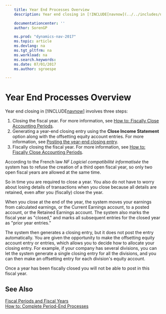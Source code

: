 ```yaml
---
    title: Year End Processes Overview
    description: Year end closing in [!INCLUDE[navnow](../../includes/navnow_md.md)] involves three steps.

    documentationcenter: ''
    author: SorenGP

    ms.prod: "dynamics-nav-2017"
    ms.topic: article
    ms.devlang: na
    ms.tgt_pltfrm: na
    ms.workload: na
    ms.search.keywords:
    ms.date: 07/01/2017
    ms.author: sgroespe

---
```

# Year End Processes Overview
Year end closing in [!INCLUDE[navnow](../../includes/navnow_md.md)] involves three steps:  

1.  Closing the fiscal year. For more information, see [How to: Fiscally Close Accounting Periods](how-to-fiscally-close-accounting-periods.md).  
2.  Generating a year-end closing entry using the **Close Income Statement** option along with the offsetting equity account entries. For more information, see [Posting the year-end closing entry](how-to-post-the-year-end-closing-entry.md).  
3.  Fiscally closing the fiscal year. For more information, see [How to: Fiscally Close Accounting Periods](how-to-fiscally-close-accounting-periods.md).  

According to the French law *NF Logiciel compatibilité informatisée* the system has to refuse the creation of a third open fiscal year, so only two open fiscal years are allowed at the same time.  

So in time you are required to close a year. You also do not have to worry about losing details of transactions when you close because all details are retained, even after you (fiscally) close the year.  

When you close at the end of the year, the system moves your earnings from calculated earnings, or the Current Earnings account, to a posted account, or the Retained Earnings account. The system also marks the fiscal year as "closed," and marks all subsequent entries for the closed year as "prior year entries."  

The system then generates a closing entry, but it does not post the entry automatically. You are given the opportunity to make the offsetting equity account entry or entries, which allows you to decide how to allocate your closing entry. For example, if your company has several divisions, you can let the system generate a single closing entry for all the divisions, and you can then make an offsetting entry for each division's equity account.  

Once a year has been fiscally closed you will not be able to post in this fiscal year.  

## See Also  
 [Fiscal Periods and Fiscal Years](fiscal-periods-and-fiscal-years.md)   
 [How to: Complete Period-End Processes](how-to-complete-period-end-processes.md)

